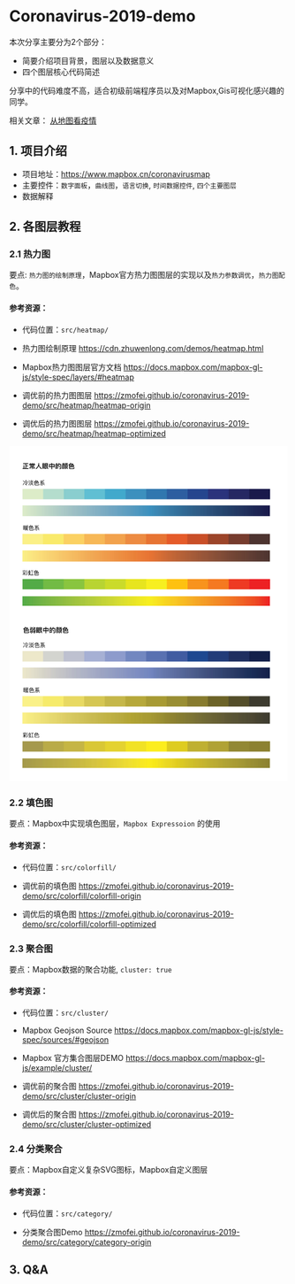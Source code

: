 # Coronavirus-2019-demo

本次分享主要分为2个部分：
* 简要介绍项目背景，图层以及数据意义
* 四个图层核心代码简述
  
分享中的代码难度不高，适合初级前端程序员以及对Mapbox,Gis可视化感兴趣的同学。

相关文章： [从地图看疫情](https://www.zhuwenlong.com/blog/article/5e5235cd502a71323370c652)

## 1. 项目介绍

* 项目地址：https://www.mapbox.cn/coronavirusmap
* 主要控件：`数字面板`，`曲线图`，`语言切换`, `时间数据控件`, `四个主要图层`
* 数据解释

## 2. 各图层教程

### 2.1 热力图

要点: `热力图的绘制原理`，Mapbox官方热力图图层的实现以及`热力参数调优`，`热力图配色`。

#### 参考资源：

* 代码位置：`src/heatmap/`

* 热力图绘制原理 https://cdn.zhuwenlong.com/demos/heatmap.html
* Mapbox热力图图层官方文档 https://docs.mapbox.com/mapbox-gl-js/style-spec/layers/#heatmap
  
* 调优前的热力图图层 https://zmofei.github.io/coronavirus-2019-demo/src/heatmap/heatmap-origin
* 调优后的热力图图层 https://zmofei.github.io/coronavirus-2019-demo/src/heatmap/heatmap-optimized

![](docs/color.jpg)

### 2.2 填色图

要点：Mapbox中实现填色图层，`Mapbox Expressoion` 的使用

#### 参考资源：

* 代码位置：`src/colorfill/`

* 调优前的填色图 https://zmofei.github.io/coronavirus-2019-demo/src/colorfill/colorfill-origin
* 调优后的填色图 https://zmofei.github.io/coronavirus-2019-demo/src/colorfill/colorfill-optimized

### 2.3 聚合图

要点：Mapbox数据的聚合功能, `cluster: true`

#### 参考资源：

* 代码位置：`src/cluster/`

* Mapbox Geojson Source https://docs.mapbox.com/mapbox-gl-js/style-spec/sources/#geojson
* Mapbox 官方集合图层DEMO https://docs.mapbox.com/mapbox-gl-js/example/cluster/


* 调优前的聚合图 https://zmofei.github.io/coronavirus-2019-demo/src/cluster/cluster-origin
* 调优后的聚合图  https://zmofei.github.io/coronavirus-2019-demo/src/cluster/cluster-optimized


### 2.4 分类聚合

要点：Mapbox自定义复杂SVG图标，Mapbox自定义图层

#### 参考资源：

* 代码位置：`src/category/`

* 分类聚合图Demo  https://zmofei.github.io/coronavirus-2019-demo/src/category/category-origin

## 3. Q&A
